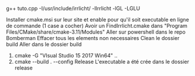 g++ tuto.cpp -I/usr/include/irrlicht/ -lIrrlicht -lGL -LGLU


Installer cmake.msi sur leur site et enable pour qu'il soit executable en ligne de commande (1 case a cocher)
Avoir un FindIrrlicht.cmake dans "Program Files/CMake/share/cmake-3.11/Modules"
Aller sur powershell dans le repo Bomberman
Effacer tous les elements non necessaires
Clean le dossier build
Aller dans le dossier build
1) cmake -G "VIsual Studio 15 2017 Win64" ..
2) cmake --build . --config Release
L'executable a été crée dans le dossier release

